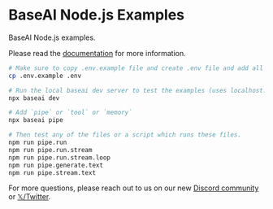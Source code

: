 # BaseAI Node.js Examples

BaseAI Node.js examples.

Please read the [documentation](https://baseai.dev/docs) for more information.

```sh
# Make sure to copy .env.example file and create .env file and add all the API keys in it
cp .env.example .env

# Run the local baseai dev server to test the examples (uses localhost:9000 port)
npx baseai dev

# Add `pipe` or `tool` or `memory`
npx baseai pipe

# Then test any of the files or a script which runs these files.
npm run pipe.run
npm run pipe.run.stream
npm run pipe.run.stream.loop
npm run pipe.generate.text
npm run pipe.stream.text
```

For more questions, please reach out to us on our new [Discord community](https://langbase.com/discord) or [𝕏/Twitter](https://twitter.com/langbaseinc).
